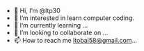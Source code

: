 - 👋 Hi, I’m @ltp30
- 👀 I’m interested in learn computer coding.
- 🌱 I’m currently learning ...
- 💞️ I’m looking to collaborate on ...
- 📫 How to reach me ltobal58@gmail.com...

<!---
ltp30/ltp30 is a ✨ special ✨ repository because its `README.md` (this file) appears on your GitHub profile.
You can click the Preview link to take a look at your changes.
--->

